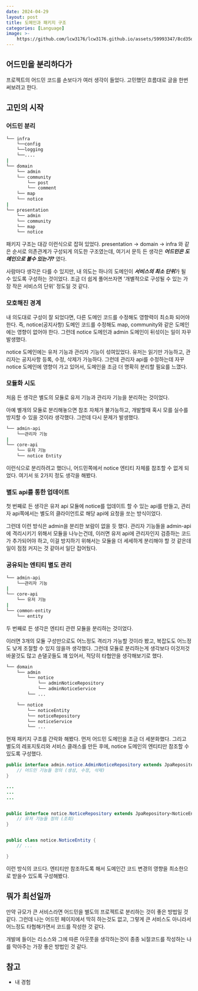 ```yaml
---
date: 2024-04-29
layout: post
title: 도메인과 패키지 구조
categories: [Language]
image: >-
    https://github.com/lcw3176/lcw3176.github.io/assets/59993347/8cd35d71-04be-4f85-b373-fc43196a5f3b
---
```


## 어드민을 분리하다가

프로젝트의 어드민 코드를 손보다가 여러 생각이 들었다.
고민했던 흐름대로 글을 한번 써보려고 한다.

## 고민의 시작

### 어드민 분리


```sh
└── infra
    └──config
    └──logging
    └──....
|
└── domain
    └── admin
    └── community
        └── post
        └── comment
    └── map
    └── notice
|
└── presentation
    └── admin
    └── community
    └── map
    └── notice
```

패키지 구조는 대강 이런식으로 잡혀 있었다.
presentation -> domain -> infra 와 같은 순서로 의존관계가 구성되게 의도한 구조였는데, 여기서 문득 든 생각은 ***어드민은 도메인으로 볼수 있는가?*** 였다.

사람마다 생각은 다를 수 있지만, 내 의도는 하나의 도메인이 ***서비스의 최소 단위***가 될 수 있도록 구성하는 것이었다. 조금 더 쉽게 풀어쓰자면 '개별적으로 구성될 수 있는 가장 작은 서비스의 단위' 정도일 것 같다.

### 모호해진 경계

내 의도대로 구성이 잘 되었다면, 다른 도메인 코드를 수정해도 영향력이 최소화 되어야 한다. 즉, notice(공지사항) 도메인 코드를 수정해도 map, community와 같은 도메인에는 영향이 없어야 한다. 그런데 notice 도메인과 admin 도메인이 뒤섞이는 일이 자꾸 발생했다.

notice 도메인에는 유저 기능과 관리자 기능이 섞여있었다. 유저는 읽기만 가능하고, 관리자는 공지사항 등록, 수정, 삭제가 가능하다. 그런데 관리자 api를 수정하는데 자꾸 notice 도메인에 영향이 가고 있어서, 도메인을 조금 더 명확히 분리할 필요를 느꼈다.

### 모듈화 시도

처음 든 생각은 별도의 모듈로 유저 기능과 관리자 기능을 분리하는 것이었다.

아예 별개의 모듈로 분리해놓으면 참조 자체가 불가능하고, 개발할때 혹시 모를 실수를 방지할 수 있을 것이라 생각했다. 그런데 다시 문제가 발생했다.

```sh
└── admin-api
    └──관리자 기능
|
└── core-api
    └── 유저 기능
    └── notice Entity
```

이런식으로 분리하려고 했더니, 어드민쪽에서 notice 엔티티 자체를 참조할 수 없게 되었다. 여기서 또 2가지 정도 생각을 해봤다.

### 별도 api를 통한 업데이트

첫 번째로 든 생각은 유저 api 모듈에 notice를 업데이트 할 수 있는 api를 만들고, 관리자 api쪽에서는 별도의 클라이언트로 해당 api에 요청을 쏘는 방식이었다.

그런데 이런 방식은 admin을 분리한 보람이 없을 듯 했다. 관리자 기능들을 admin-api에 격리시키기 위해서 모듈을 나누는건데, 이러면 유저 api에 관리자인지 검증하는 코드가 추가되어야 하고, 이걸 방지하기 위해서는 모듈을 더 세세하게 분리해야 할 것 같은데 일이 점점 커지는 것 같아서 일단 접어뒀다.


### 공유되는 엔티티 별도 관리

```sh
└── admin-api
    └──관리자 기능
|
└── core-api
    └── 유저 기능
|
└── common-entity
    └── entity
```

두 번째로 든 생각은 엔티티 관련 모듈을 분리하는 것이었다.

이러면 3개의 모듈 구성만으로도 어느정도 격리가 가능할 것이라 봤고, 복잡도도 어느정도 낮게 조절할 수 있지 않을까 생각했다. 그런데 모듈로 분리하는게 생각보다 이것저것 바꿀것도 많고 손댈곳들도 꽤 있어서, 적당히 타협안을 생각해보기로 했다.


```sh
└── domain
    └── admin
        └── notice
            └── adminNoticeRepository
            └── adminNoticeService
        └── ...

    └── notice
        └── noticeEntity
        └── noticeRepository
        └── noticeService
        └── ...
```

현재 패키지 구조를 갼락화 해봤다. 먼저 어드민 도메인을 조금 더 세분화했다. 그리고 별도의 레포지토리와 서비스 클래스를 만든 후에, notice 도메인의 엔티티만 참조할 수 있도록 구성했다.

```java
public interface admin.notice.AdminNoticeRepository extends JpaRepository<NoticeEntity, Long> {
    // 어드민 기능들 정의 (생성, 수정, 삭제)
}

...
...
...


public interface notice.NoticeRepository extends JpaRepository<NoticeEntity, Long> {
    // 유저 기능들 정의 (조회)
}


public class notice.NoticeEntity {
    // ...

}
```

이런 방식의 코드다. 엔티티만 참조하도록 해서 도메인간 코드 변경의 영향을 최소한으로 받을수 있도록 구성해봤다.

## 뭐가 최선일까

만약 규모가 큰 서비스라면 어드민을 별도의 프로젝트로 분리하는 것이 좋은 방법일 것 같다. 그런데 나는 어드민 페이지에서 딱히 하는것도 없고, 그렇게 큰 서비스도 아니라서 어느정도 타협해가면서 코드를 작성한 것 같다.

개발에 들이는 리소스와 그에 따른 아웃풋을 생각하는것이 종종 뇌절코드를 작성하는 나를 막아주는 가장 좋은 방법인 것 같다. 

## 참고

- 내 경험